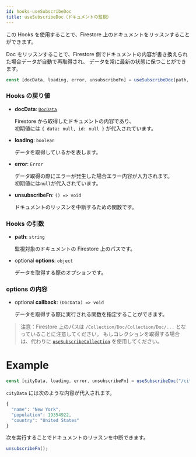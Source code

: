 ```yaml
---
id: hooks-useSubscribeDoc
title: useSubscribeDoc（ドキュメントの監視）
---
```


この Hooks を使用することで、Firestore 上のドキュメントをリッスンすることができます。

Doc をリッスンすることで、Firestore 側でドキュメントの内容が書き換えられた場合データが自動で再取得され、
データを常に最新の状態に保つことができます。

```js
const [docData, loading, error, unsubscribeFn] = useSubscribeDoc(path, options);
```

### Hooks の戻り値

- **docData**: [`DocData`](misc-type.md#docdata)

  Firestore から取得したドキュメントの内容であり、<br>初期値には `{ data: null, id: null }` が代入されています。

- **loading**: `boolean`

  データを取得しているかを表します。

- **error**: `Error`

  データ取得の際にエラーが発生した場合エラー内容が入力されます。<br>初期値には`null`が代入されています。

- **unsubscribeFn**: `() => void`

  ドキュメントのリッスンを中断するための関数です。

### Hooks の引数

- **path**: `string`

  監視対象のドキュメントの Firestore 上のパスです。

- <span class="highlight">optional</span> **options**: `object`

  データを取得する際のオプションです。

### options の内容

- <span class="highlight">optional</span> **callback**: `(DocData) => void`

  データを取得する際に実行される関数を指定することができます。

> 注意：Firestore 上のパスは `/Collection/Doc/Collection/Doc/...` となっていることに注意してください。
> もしコレクションを取得する場合は、代わりに [`useSubscribeCollection`](hooks-useSubscribeCollection.md) を使用してください。

# Example

```js
const [cityData, loading, error, unsubscribeFn] = useSubscribeDoc("/cities/NewYork");
```

`cityData` には次のような内容が代入されます。

```js
{
  "name": "New York",
  "population": 19354922,
  "country": "United States"
}
```

次を実行することでドキュメントのリッスンを中断できます。

```js
unsubscribeFn();
```
